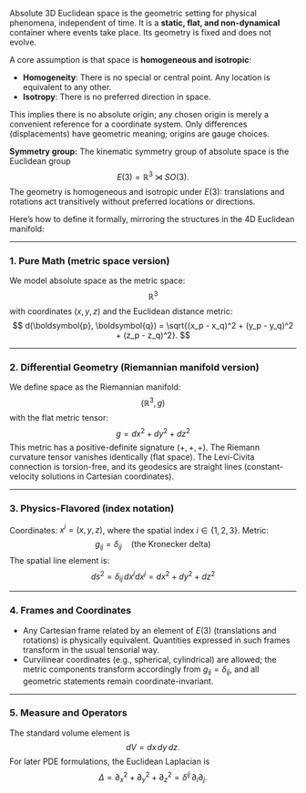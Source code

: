 Absolute 3D Euclidean space is the geometric setting for physical phenomena, independent of time. It is a **static, flat, and non-dynamical** container where events take place. Its geometry is fixed and does not evolve.

A core assumption is that space is **homogeneous and isotropic**:
-   **Homogeneity**: There is no special or central point. Any location is equivalent to any other.
-   **Isotropy**: There is no preferred direction in space.

This implies there is no absolute origin; any chosen origin is merely a convenient reference for a coordinate system. Only differences (displacements) have geometric meaning; origins are gauge choices.

**Symmetry group:** The kinematic symmetry group of absolute space is the Euclidean group
$$
E(3) = \mathbb{R}^3 \rtimes SO(3).
$$
The geometry is homogeneous and isotropic under $E(3)$: translations and rotations act transitively without preferred locations or directions.

Here’s how to define it formally, mirroring the structures in the 4D Euclidean manifold:

---

### **1. Pure Math (metric space version)**
We model absolute space as the metric space:
$$
\mathbb{R}^3
$$
with coordinates $(x, y, z)$ and the Euclidean distance metric:
$$
d(\boldsymbol{p}, \boldsymbol{q}) = \sqrt{(x_p - x_q)^2 + (y_p - y_q)^2 + (z_p - z_q)^2}.
$$

---

### **2. Differential Geometry (Riemannian manifold version)**
We define space as the Riemannian manifold:
$$
(\mathbb{R}^3, g)
$$
with the flat metric tensor:
$$
g = dx^2 + dy^2 + dz^2
$$
This metric has a positive-definite signature $(+, +, +)$. The Riemann curvature tensor vanishes identically (flat space). The Levi-Civita connection is torsion-free, and its geodesics are straight lines (constant-velocity solutions in Cartesian coordinates).

---

### **3. Physics-Flavored (index notation)**
Coordinates: $x^i = (x, y, z)$, where the spatial index $i \in \{1,2,3\}$.
Metric:
$$
g_{ij} = \delta_{ij} \quad (\text{the Kronecker delta})
$$
The spatial line element is:
$$
ds^2 = \delta_{ij} \, dx^i dx^j = dx^2 + dy^2 + dz^2
$$

---

### **4. Frames and Coordinates**
- Any Cartesian frame related by an element of $E(3)$ (translations and rotations) is physically equivalent. Quantities expressed in such frames transform in the usual tensorial way.
- Curvilinear coordinates (e.g., spherical, cylindrical) are allowed; the metric components transform accordingly from $g_{ij} = \delta_{ij}$, and all geometric statements remain coordinate-invariant.

---

### **5. Measure and Operators**
The standard volume element is
$$
dV = dx\, dy\, dz.
$$
For later PDE formulations, the Euclidean Laplacian is
$$
\Delta = \partial_x^2 + \partial_y^2 + \partial_z^2 = \delta^{ij}\,\partial_i\partial_j.
$$
